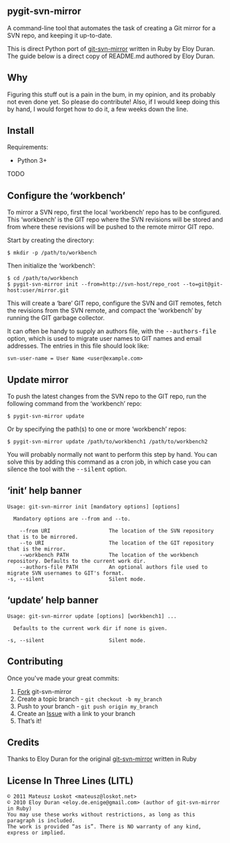 pygit-svn-mirror
----------------

A command-line tool that automates the task of creating a Git mirror for a SVN
repo, and keeping it up-to-date.

This is direct Python port of [git-svn-mirror][orig] written in Ruby by Eloy Duran.
The guide below is a direct copy of README.md authored by Eloy Duran.

Why
---

Figuring this stuff out is a pain in the bum, in my opinion, and its probably
not even done yet. So please do contribute! Also, if I would keep doing this by
hand, I would forget how to do it, a few weeks down the line.

Install
-------

Requirements:
* Python 3+

TODO

Configure the ‘workbench’
-------------------------

To mirror a SVN repo, first the local ‘workbench’ repo has to be configured.
This ‘workbench’ is the GIT repo where the SVN revisions will be stored and
from where these revisions will be pushed to the remote mirror GIT repo.

Start by creating the directory:

	$ mkdir -p /path/to/workbench

Then initialize the ‘workbench’:

	$ cd /path/to/workbench
	$ pygit-svn-mirror init --from=http://svn-host/repo_root --to=git@git-host:user/mirror.git

This will create a ‘bare’ GIT repo, configure the SVN and GIT remotes, fetch
the revisions from the SVN remote, and compact the ‘workbench’ by running the
GIT garbage collector.

It can often be handy to supply an authors file, with the <tt>--authors-file</tt>
option, which is used to migrate user names to GIT names and email addresses.
The entries in this file should look like:

	svn-user-name = User Name <user@example.com>

Update mirror
-------------

To push the latest changes from the SVN repo to the GIT repo, run the following
command from the ‘workbench’ repo:

	$ pygit-svn-mirror update

Or by specifying the path(s) to one or more ‘workbench’ repos:

	$ pygit-svn-mirror update /path/to/workbench1 /path/to/workbench2

You will probably normally not want to perform this step by hand. You can solve
this by adding this command as a cron job, in which case you can silence the
tool with the <tt>--silent</tt> option.

‘init’ help banner
----------------

	Usage: git-svn-mirror init [mandatory options] [options]
	
	  Mandatory options are --from and --to.
	
	    --from URI                   The location of the SVN repository that is to be mirrored.
	    --to URI                     The location of the GIT repository that is the mirror.
	    --workbench PATH             The location of the workbench repository. Defaults to the current work dir.
	    --authors-file PATH          An optional authors file used to migrate SVN usernames to GIT's format.
	-s, --silent                     Silent mode.

‘update’ help banner
--------------------

	Usage: git-svn-mirror update [options] [workbench1] ...
	
	  Defaults to the current work dir if none is given.
	
	-s, --silent                     Silent mode.

Contributing
------------

Once you've made your great commits:

1. [Fork][fk] git-svn-mirror
2. Create a topic branch - `git checkout -b my_branch`
3. Push to your branch - `git push origin my_branch`
4. Create an [Issue][is] with a link to your branch
5. That’s it!

Credits
-------

Thanks to Eloy Duran for the original [git-svn-mirror][orig] written in Ruby

License In Three Lines (LITL)
-----------------------------

	© 2011 Mateusz Loskot <mateusz@loskot.net>
    © 2010 Eloy Duran <eloy.de.enige@gmail.com> (author of git-svn-mirror in Ruby)
	You may use these works without restrictions, as long as this paragraph is included.
	The work is provided “as is”. There is NO warranty of any kind, express or implied.

[fk]: http://help.github.com/forking/
[is]: http://github.com/mloskot/pygit-svn-mirror/issues
[orig]: http://github.com/alloy/git-svn-mirror/